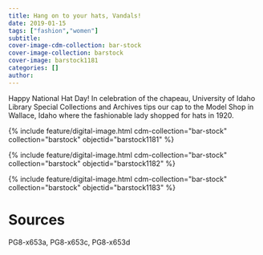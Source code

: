 ```yaml
---
title: Hang on to your hats, Vandals!
date: 2019-01-15
tags: ["fashion","women"]
subtitle: 
cover-image-cdm-collection: bar-stock
cover-image-collection: barstock
cover-image: barstock1181
categories: []
author:
---
```


Happy National Hat Day! In celebration of the chapeau, University of Idaho Library Special Collections and Archives tips our cap to the Model Shop in Wallace, Idaho where the fashionable lady shopped for hats in 1920.

{% include feature/digital-image.html cdm-collection="bar-stock" collection="barstock" objectid="barstock1181" %}

{% include feature/digital-image.html cdm-collection="bar-stock" collection="barstock" objectid="barstock1182" %}

{% include feature/digital-image.html cdm-collection="bar-stock" collection="barstock" objectid="barstock1183" %}

# Sources

PG8-x653a, PG8-x653c, PG8-x653d
